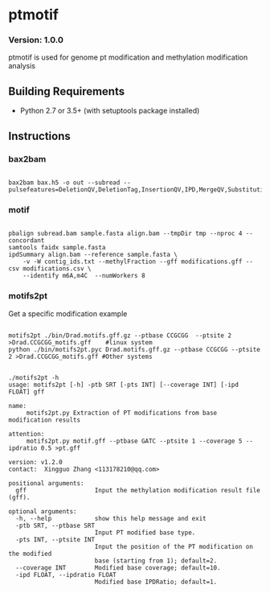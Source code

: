 ptmotif
==============
### Version: 1.0.0
ptmotif is used for genome pt modification and methylation modification analysis

Building Requirements
-----------
* Python 2.7 or 3.5+ (with setuptools package installed)

## Instructions
### bax2bam
<pre><code>
bax2bam bax.h5 -o out --subread --pulsefeatures=DeletionQV,DeletionTag,InsertionQV,IPD,MergeQV,SubstitutionQV,PulseWidth,SubstitutionTag
</code></pre>

### motif
<pre><code>
pbalign subread.bam sample.fasta align.bam --tmpDir tmp --nproc 4 --concordant
samtools faidx sample.fasta
ipdSummary align.bam --reference sample.fasta \
    -v -W contig_ids.txt --methylFraction --gff modifications.gff --csv modifications.csv \
    --identify m6A,m4C  --numWorkers 8
</code></pre>

### motifs2pt
Get a specific modification
example
<pre><code>
motifs2pt ./bin/Drad.motifs.gff.gz --ptbase CCGCGG  --ptsite 2 >Drad.CCGCGG_motifs.gff    #linux system
python ./bin/motifs2pt.pyc Drad.motifs.gff.gz --ptbase CCGCGG --ptsite 2 >Drad.CCGCGG_motifs.gff #Other systems
</code></pre>
<pre><code>
./motifs2pt -h
usage: motifs2pt [-h] -ptb SRT [-pts INT] [--coverage INT] [-ipd FLOAT] gff

name:
     motifs2pt.py Extraction of PT modifications from base modification results

attention:
     motifs2pt.py motif.gff --ptbase GATC --ptsite 1 --coverage 5 --ipdratio 0.5 >pt.gff

version: v1.2.0
contact:  Xingguo Zhang <113178210@qq.com>    

positional arguments:
  gff                   Input the methylation modification result file (gff).

optional arguments:
  -h, --help            show this help message and exit
  -ptb SRT, --ptbase SRT
                        Input PT modified base type.
  -pts INT, --ptsite INT
                        Input the position of the PT modification on the modified
                        base (starting from 1); default=2.
  --coverage INT        Modified base coverage; default=10.
  -ipd FLOAT, --ipdratio FLOAT
                        Modified base IPDRatio; default=1.
</code></pre>
